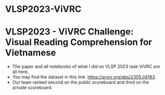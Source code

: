 # VLSP2023-ViVRC
# VLSP2023 - ViVRC Challenge: Visual Reading Comprehension for Vietnamese
- The paper and all notebooks of what I did on VLSP 2023 task ViVRC are all here.
- You may find the dataset in this link: https://arxiv.org/abs/2305.04183.
- Our team ranked second on the public scoreboard and third on the private scoreboard.
